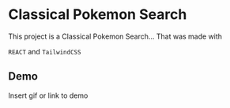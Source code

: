 # Classical Pokemon Search

This project is a Classical Pokemon Search... That was made with


`REACT` and `TailwindCSS`




## Demo

Insert gif or link to demo


